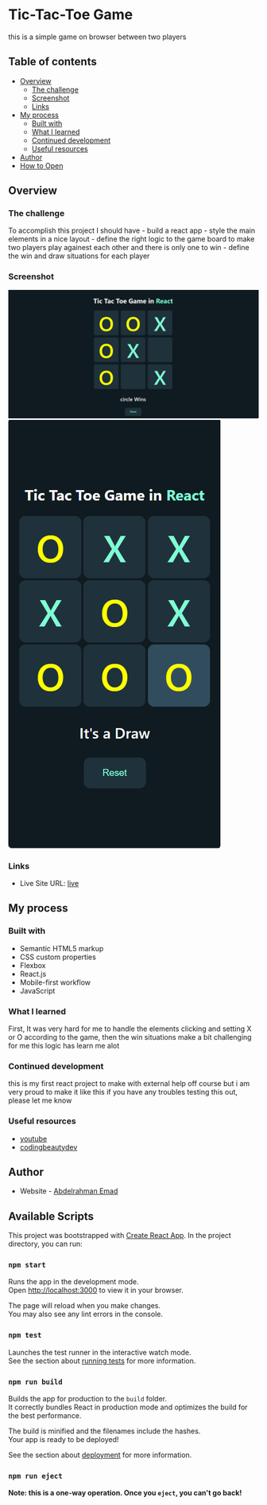 # Tic-Tac-Toe Game

this is a simple game on browser between two players

## Table of contents

- [Overview](#overview)
  - [The challenge](#the-challenge)
  - [Screenshot](#screenshot)
  - [Links](#links)
- [My process](#my-process)
  - [Built with](#built-with)
  - [What I learned](#what-i-learned)
  - [Continued development](#continued-development)
  - [Useful resources](#useful-resources)
- [Author](#author)
- [How to Open](#available-scripts)

## Overview

### The challenge

To accomplish this project I should have - build a react app - style the main elements in a nice layout - define the right logic to the game board to make two players play againest each other and there is only one to win - define the win and draw situations for each player

### Screenshot

![desktop](./public/desktop-screenshot.png)
![mobile](./public/mobile-screenshot.png)

### Links

- Live Site URL: [live](https://vocal-blini-c2539a.netlify.app/)

## My process

### Built with

- Semantic HTML5 markup
- CSS custom properties
- Flexbox
- React.js
- Mobile-first workflow
- JavaScript

### What I learned

First, It was very hard for me to handle the elements clicking and setting X or O according to the game,
then the win situations make a bit challenging for me
this logic has learn me alot

### Continued development

this is my first react project to make with external help off course but i am very proud to make it like this
if you have any troubles testing this out, please let me know

### Useful resources

- [youtube](https://www.youtube.com/watch?v=0PG3XYI3Giw&ab_channel=YehiaTech%D9%8A%D8%AD%D9%8A%D9%89%D8%AA%D9%83)
- [codingbeautydev](https://www.codingbeautydev.com/blog)

## Author

- Website - [Abdelrahman Emad](https://www.linkedin.com/in/abdelrahman-emad-57bb10237/)

## Available Scripts

This project was bootstrapped with [Create React App](https://github.com/facebook/create-react-app).
In the project directory, you can run:

### `npm start`

Runs the app in the development mode.\
Open [http://localhost:3000](http://localhost:3000) to view it in your browser.

The page will reload when you make changes.\
You may also see any lint errors in the console.

### `npm test`

Launches the test runner in the interactive watch mode.\
See the section about [running tests](https://facebook.github.io/create-react-app/docs/running-tests) for more information.

### `npm run build`

Builds the app for production to the `build` folder.\
It correctly bundles React in production mode and optimizes the build for the best performance.

The build is minified and the filenames include the hashes.\
Your app is ready to be deployed!

See the section about [deployment](https://facebook.github.io/create-react-app/docs/deployment) for more information.

### `npm run eject`

**Note: this is a one-way operation. Once you `eject`, you can't go back!**
